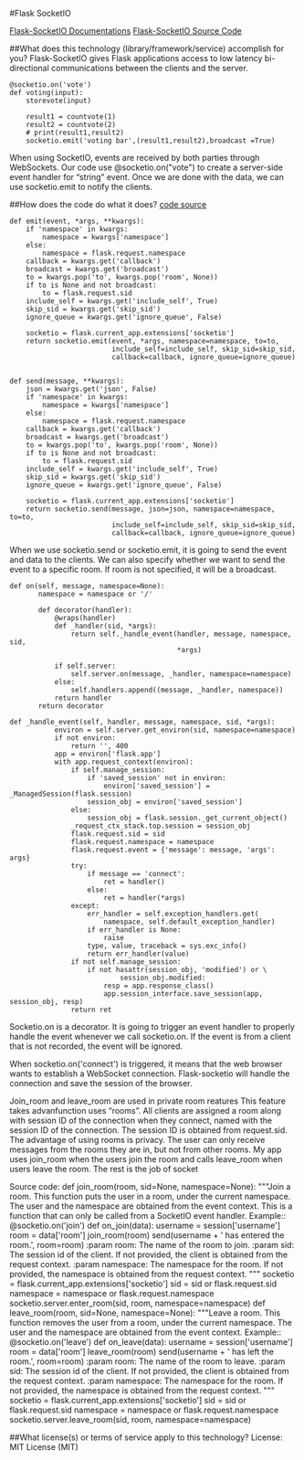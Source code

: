 #Flask SocketIO

[Flask-SocketIO Documentations](https://flask-socketio.readthedocs.io/en/latest/)
[Flask-SocketIO Source Code](https://github.com/miguelgrinberg/Flask-SocketIO)

##What does this technology (library/framework/service) accomplish for you?
Flask-SocketIO gives Flask applications access to low latency bi-directional communications between the clients and the server.

```
@socketio.on('vote')
def voting(input):
    storevote(input)

    result1 = countvote(1)
    result2 = countvote(2)
    # print(result1,result2)
    socketio.emit('voting bar',(result1,result2),broadcast =True)
```
When using SocketIO, events are received by both parties through WebSockets. Our code use @socketio.on("vote") to create a server-side event handler for “string” event. Once we are done with the data, we can use socketio.emit to notify the clients.

##How does the code do what it does?
[code source](https://github.com/miguelgrinberg/Flask-SocketIO/blob/master/flask_socketio/__init__.py)
```
def emit(event, *args, **kwargs):
    if 'namespace' in kwargs:
        namespace = kwargs['namespace']
    else:
        namespace = flask.request.namespace
    callback = kwargs.get('callback')
    broadcast = kwargs.get('broadcast')
    to = kwargs.pop('to', kwargs.pop('room', None))
    if to is None and not broadcast:
        to = flask.request.sid
    include_self = kwargs.get('include_self', True)
    skip_sid = kwargs.get('skip_sid')
    ignore_queue = kwargs.get('ignore_queue', False)

    socketio = flask.current_app.extensions['socketio']
    return socketio.emit(event, *args, namespace=namespace, to=to,
                         include_self=include_self, skip_sid=skip_sid,
                         callback=callback, ignore_queue=ignore_queue)


def send(message, **kwargs):
    json = kwargs.get('json', False)
    if 'namespace' in kwargs:
        namespace = kwargs['namespace']
    else:
        namespace = flask.request.namespace
    callback = kwargs.get('callback')
    broadcast = kwargs.get('broadcast')
    to = kwargs.pop('to', kwargs.pop('room', None))
    if to is None and not broadcast:
        to = flask.request.sid
    include_self = kwargs.get('include_self', True)
    skip_sid = kwargs.get('skip_sid')
    ignore_queue = kwargs.get('ignore_queue', False)

    socketio = flask.current_app.extensions['socketio']
    return socketio.send(message, json=json, namespace=namespace, to=to,
                         include_self=include_self, skip_sid=skip_sid,
                         callback=callback, ignore_queue=ignore_queue)
```

When we use socketio.send or socketio.emit, it is going to send the event and data to the clients. We can also specify whether we want to send the event to a specific room. If room is not specified, it will be a broadcast.

```
def on(self, message, namespace=None):
       namespace = namespace or '/'

       def decorator(handler):
           @wraps(handler)
           def _handler(sid, *args):
               return self._handle_event(handler, message, namespace, sid,
                                         *args)

           if self.server:
               self.server.on(message, _handler, namespace=namespace)
           else:
               self.handlers.append((message, _handler, namespace))
           return handler
       return decorator

def _handle_event(self, handler, message, namespace, sid, *args):
           environ = self.server.get_environ(sid, namespace=namespace)
           if not environ:
               return '', 400
           app = environ['flask.app']
           with app.request_context(environ):
               if self.manage_session:
                   if 'saved_session' not in environ:
                       environ['saved_session'] = _ManagedSession(flask.session)
                   session_obj = environ['saved_session']
               else:
                   session_obj = flask.session._get_current_object()
               _request_ctx_stack.top.session = session_obj
               flask.request.sid = sid
               flask.request.namespace = namespace
               flask.request.event = {'message': message, 'args': args}
               try:
                   if message == 'connect':
                       ret = handler()
                   else:
                       ret = handler(*args)
               except:
                   err_handler = self.exception_handlers.get(
                       namespace, self.default_exception_handler)
                   if err_handler is None:
                       raise
                   type, value, traceback = sys.exc_info()
                   return err_handler(value)
               if not self.manage_session:
                   if not hasattr(session_obj, 'modified') or \
                           session_obj.modified:
                       resp = app.response_class()
                       app.session_interface.save_session(app, session_obj, resp)
               return ret
```

Socketio.on is a decorator. It is going to trigger an event handler to properly handle the event whenever we call socketio.on. If the event is from a client that is not recorded, the event will be ignored.

When socketio.on('connect') is triggered, it means that the web browser wants to establish a WebSocket connection. Flask-socketio will handle the connection and save the session of the browser.

Join_room and leave_room are used in private room reatures
This feature takes advanfunction uses “rooms”. All clients are assigned a room along with
session ID of the connection when they connect, named with the session ID of the connection.
The session ID is obtained from request.sid. The advantage of using rooms is privacy. The user
can only receive messages from the rooms they are in, but not from other rooms. My app uses
join_room when the users join the room and calls leave_room when users leave the room. The
rest is the job of socket

Source code:
def
join_room(room,
sid=None,
namespace=None):
 """Join a room.
 This function puts the user in a room, under the current
namespace. The
 user and the namespace are obtained from the event context.
This is a
 function that can only be called from a SocketIO event
handler. Example::
 @socketio.on('join')
 def on_join(data):
 username = session['username']
 room = data['room']
 join_room(room)
 send(username + ' has entered the room.', room=room)
 :param room: The name of the room to join.
 :param sid: The session id of the client. If not provided,
the client is
 obtained from the request context.
 :param namespace: The namespace for the room. If not
provided, the
 namespace is obtained from the request
context.
 """
 socketio = flask.current_app.extensions['socketio']
 sid = sid or flask.request.sid
 namespace = namespace or flask.request.namespace
 socketio.server.enter_room(sid, room, namespace=namespace)
def leave_room(room, sid=None, namespace=None):
 """Leave a room.
 This function removes the user from a room, under the current
namespace.
 The user and the namespace are obtained from the event
context. Example::
 @socketio.on('leave')
 def on_leave(data):
 username = session['username']
 room = data['room']
 leave_room(room)
 send(username + ' has left the room.', room=room)
 :param room: The name of the room to leave.
 :param sid: The session id of the client. If not provided,
the client is
 obtained from the request context.
 :param namespace: The namespace for the room. If not
provided, the
 namespace is obtained from the request
context.
 """
 socketio = flask.current_app.extensions['socketio']
 sid = sid or flask.request.sid
 namespace = namespace or flask.request.namespace
 socketio.server.leave_room(sid, room, namespace=namespace)


##What license(s) or terms of service apply to this technology?
License: MIT License (MIT)
